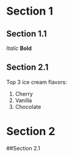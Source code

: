 # Section 1

## Section 1.1
*Italic*
**Bold**

## Section 2.1
Top 3 ice cream flavors:
1. Cherry
2. Vanilla
3. Chocolate

# Section 2

##Section 2.1
